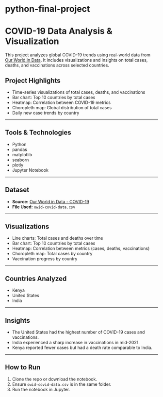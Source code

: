 # python-final-project
# COVID-19 Data Analysis & Visualization

This project analyzes global COVID-19 trends using real-world data from [Our World in Data](https://ourworldindata.org/covid-data). It includes visualizations and insights on total cases, deaths, and vaccinations across selected countries.

## Project Highlights

- Time-series visualizations of total cases, deaths, and vaccinations
- Bar chart: Top 10 countries by total cases
- Heatmap: Correlation between COVID-19 metrics
- Choropleth map: Global distribution of total cases
- Daily new case trends by country

---

## Tools & Technologies

- Python
- pandas
- matplotlib
- seaborn
- plotly
- Jupyter Notebook

---

## Dataset

- **Source:** [Our World in Data - COVID-19](https://github.com/owid/covid-19-data)
- **File Used:** `owid-covid-data.csv`

---

## Visualizations

- Line charts: Total cases and deaths over time
- Bar chart: Top 10 countries by total cases
- Heatmap: Correlation between metrics (cases, deaths, vaccinations)
- Choropleth map: Total cases by country
- Vaccination progress by country

---

## Countries Analyzed

- Kenya  
- United States  
- India  

---

## Insights

- The United States had the highest number of COVID-19 cases and vaccinations.
- India experienced a sharp increase in vaccinations in mid-2021.
- Kenya reported fewer cases but had a death rate comparable to India.

---

## How to Run

1. Clone the repo or download the notebook.
2. Ensure `owid-covid-data.csv` is in the same folder.
3. Run the notebook in Jupyter.


